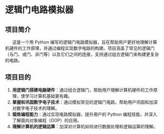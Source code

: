 # 逻辑门电路模拟器


## 项目简介
&nbsp;&nbsp;&nbsp;&nbsp;&nbsp;&nbsp;这是一个用 Python 编写的逻辑门电路模拟器，旨在帮助用户更好地理解计算机硬件的工作原理，并通过编程实现数字电路的构建。项目涵盖了常见的逻辑门（与门、或门、非门等）以及它们之间的连接，支持通过组合逻辑门来构建更复杂的电路。

## 项目目的
1. **用逻辑门搭建电脑硬件**：通过组合逻辑门，帮助用户理解计算机硬件的工作原理，使学习计算机基础更有趣。
2. **掌握和巩固数字电子技术**：通过模拟常见的逻辑门电路，帮助用户巩固和加深对数字电子技术的理解。
3. **锻炼编程能力**：通过实现电路模拟器，提升用户的 Python 编程技能，并深入了解面向对象编程（OOP）的应用。
4. **理解计算机的逻辑运算**：加深对计算机如何进行数据处理和逻辑运算的理解。

